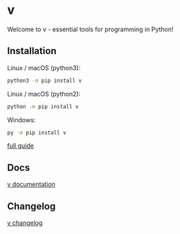 # v

Welcome to v - essential tools for programming in Python!

## Installation

Linux / macOS (python3):

```sh
python3 -m pip install v
```

Linux / macOS (python2):

``` sh
python -m pip install v
```

Windows:

``` sh
py -m pip install v
```

[full guide](https://github.com/dylanopen/v/blob/main/docs/installation.md)

## Docs

[v documentation](https://github.com/dylanopen/v/tree/main/docs)

## Changelog

[v changelog](https://github.com/dylanopen/v/blob/main/changelog.txt)
